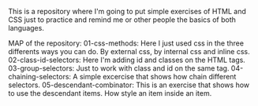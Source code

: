 This is a repository where I'm going to put simple exercises of HTML and CSS just to practice and remind me or other people the basics of both languages. 

MAP of the repository: 
01-css-methods: Here I just used css in the three differents ways you can do. By external css, by internal css and inline css. 
02-class-id-selectors: Here I'm adding id and classes on the HTML tags. 
03-group-selectors: Just to work with class and id on the same tag. 
04-chaining-selectors: A simple excercise that shows how chain different selectors. 
05-descendant-combinator: This is an exercise that shows how to use the descendant items. How style an item inside an item. 